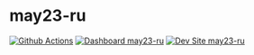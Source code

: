 # may23-ru

[![Github Actions](https://github.com/umandalroald/may23-ru/actions/workflows/build_deploy_and_test.yml/badge.svg)](https://github.com/umandalroald/may23-ru/actions/workflows/build_deploy_and_test.yml)
[![Dashboard may23-ru](https://img.shields.io/badge/dashboard-may23_ru-yellow.svg)](https://dashboard.pantheon.io/sites/0faa7e07-9db0-4ba3-9d8e-676283222f1f#dev/code)
[![Dev Site may23-ru](https://img.shields.io/badge/site-may23_ru-blue.svg)](http://dev-may23-ru.pantheonsite.io/)